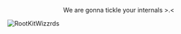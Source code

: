 <p align=center> We are gonna tickle your internals >.< </p>

![RootKitWizzrds](https://github.com/user-attachments/assets/decba14f-3ba2-403d-99a5-b60cc0bf94d6)

